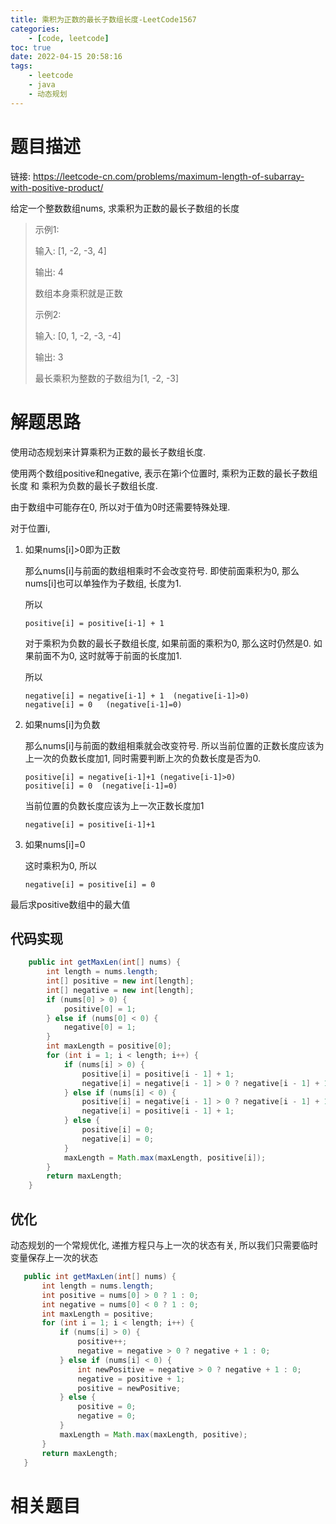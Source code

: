 ```yaml
---
title: 乘积为正数的最长子数组长度-LeetCode1567
categories: 
	- [code, leetcode]
toc: true
date: 2022-04-15 20:58:16
tags:
	- leetcode
	- java
	- 动态规划
---
```


# 题目描述

链接: https://leetcode-cn.com/problems/maximum-length-of-subarray-with-positive-product/

给定一个整数数组nums, 求乘积为正数的最长子数组的长度

> 示例1:
>
> 输入: [1, -2, -3, 4]
>
> 输出: 4
>
> 数组本身乘积就是正数
>
> 示例2:
>
> 输入: [0, 1, -2, -3, -4]
>
> 输出: 3
>
> 最长乘积为整数的子数组为[1, -2, -3]

<!--more-->

# 解题思路

使用动态规划来计算乘积为正数的最长子数组长度.

使用两个数组positive和negative, 表示在第i个位置时, 乘积为正数的最长子数组长度 和 乘积为负数的最长子数组长度.

由于数组中可能存在0, 所以对于值为0时还需要特殊处理.

对于位置i, 

1. 如果nums[i]>0即为正数

	那么nums[i]与前面的数组相乘时不会改变符号. 即使前面乘积为0, 那么nums[i]也可以单独作为子数组, 长度为1.

	所以 

	```
	positive[i] = positive[i-1] + 1
	```

	对于乘积为负数的最长子数组长度, 如果前面的乘积为0, 那么这时仍然是0. 如果前面不为0, 这时就等于前面的长度加1.

	所以

	```
	negative[i] = negative[i-1] + 1  (negative[i-1]>0)
	negative[i] = 0	  (negative[i-1]=0)
	```

2. 如果nums[i]为负数

	那么nums[i]与前面的数组相乘就会改变符号. 所以当前位置的正数长度应该为上一次的负数长度加1, 同时需要判断上次的负数长度是否为0.

	```
	positive[i] = negative[i-1]+1 (negative[i-1]>0)
	positive[i] = 0  (negative[i-1]=0)
	```

	当前位置的负数长度应该为上一次正数长度加1

	```
	negative[i] = positive[i-1]+1
	```

3. 如果nums[i]=0

	这时乘积为0, 所以

	```
	negative[i] = positive[i] = 0
	```

最后求positive数组中的最大值

## 代码实现

```java
    public int getMaxLen(int[] nums) {
        int length = nums.length;
        int[] positive = new int[length];
        int[] negative = new int[length];
        if (nums[0] > 0) {
            positive[0] = 1;
        } else if (nums[0] < 0) {
            negative[0] = 1;
        }
        int maxLength = positive[0];
        for (int i = 1; i < length; i++) {
            if (nums[i] > 0) {
                positive[i] = positive[i - 1] + 1;
                negative[i] = negative[i - 1] > 0 ? negative[i - 1] + 1 : 0;
            } else if (nums[i] < 0) {
                positive[i] = negative[i - 1] > 0 ? negative[i - 1] + 1 : 0;
                negative[i] = positive[i - 1] + 1;
            } else {
                positive[i] = 0;
                negative[i] = 0;
            }
            maxLength = Math.max(maxLength, positive[i]);
        }
        return maxLength;
    }

```

## 优化

动态规划的一个常规优化, 递推方程只与上一次的状态有关, 所以我们只需要临时变量保存上一次的状态

 ```java
	public int getMaxLen(int[] nums) {
		int length = nums.length;
		int positive = nums[0] > 0 ? 1 : 0;
		int negative = nums[0] < 0 ? 1 : 0;
		int maxLength = positive;
		for (int i = 1; i < length; i++) {
			if (nums[i] > 0) {
				positive++;
				negative = negative > 0 ? negative + 1 : 0;
			} else if (nums[i] < 0) {
				int newPositive = negative > 0 ? negative + 1 : 0;
				negative = positive + 1;
				positive = newPositive;
			} else {
				positive = 0;
				negative = 0;
			}
			maxLength = Math.max(maxLength, positive);
		}
		return maxLength;
	}
 ```

# 相关题目

